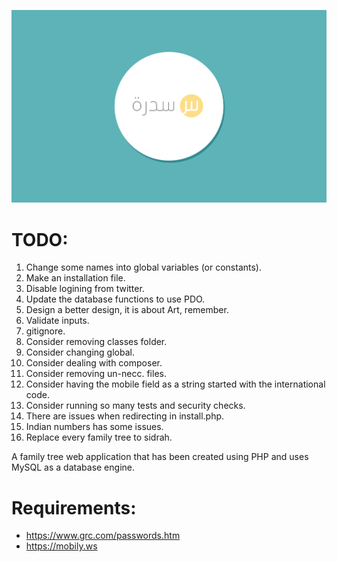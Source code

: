 ![alt Sidrah](sidrah.png "Sidrah")

TODO:
=======
1. Change some names into global variables (or constants).
2. Make an installation file.
3. Disable logining from twitter.
4. Update the database functions to use PDO.
5. Design a better design, it is about Art, remember.
6. Validate inputs.
7. gitignore.
8. Consider removing classes folder.
9. Consider changing global.
10. Consider dealing with composer.
11. Consider removing un-necc. files.
12. Consider having the mobile field as a string started with the international code.
13. Consider running so many tests and security checks.
14. There are issues when redirecting in install.php.
16. Indian numbers has some issues.
17. Replace every family tree to sidrah.

A family tree web application that has been created using PHP and uses MySQL as a database engine.

Requirements:
=======

- https://www.grc.com/passwords.htm
- https://mobily.ws
